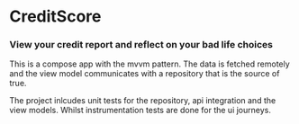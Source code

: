 # CreditScore

### View your credit report and reflect on your bad life choices

This is a compose app with the mvvm pattern. The data is fetched remotely and the view model communicates 
with a repository that is the source of true. 

The project inlcudes unit tests for the repository, api integration and the view models. Whilst instrumentation tests are done for the ui journeys.

